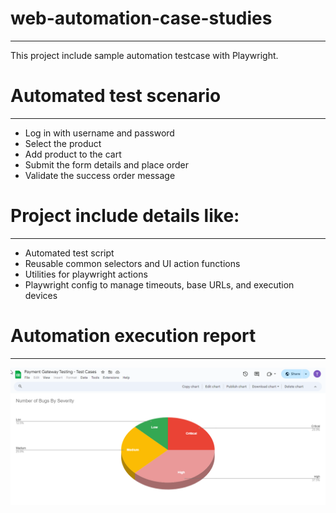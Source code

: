 # web-automation-case-studies
---------------------------------------------------------------
This project include sample automation testcase with Playwright.

# Automated test scenario
---------------------------------------------------------------
- Log in with username and password
- Select the product
- Add product to the cart
- Submit the form details and place order
- Validate the success order message

# Project include details like:
---------------------------------------------------------------
- Automated test script
- Reusable common selectors and UI action functions
- Utilities for playwright actions
- Playwright config to manage timeouts, base URLs, and execution devices

# Automation execution report
---------------------------------------------------------------
![alt text](https://github.com/TechCipher13/manual-testing-case-studies/blob/main/Bugs%20by%20severity.png)
